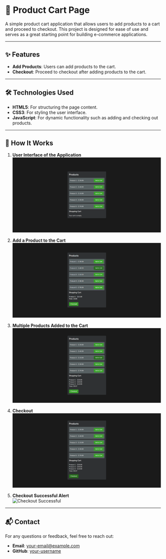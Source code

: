 # 🛒 Product Cart Page

A simple product cart application that allows users to add products to a cart and proceed to checkout. This project is designed for ease of use and serves as a great starting point for building e-commerce applications.

---

## ✨ Features

- **Add Products**: Users can add products to the cart.
- **Checkout**: Proceed to checkout after adding products to the cart.

---

## 🛠️ Technologies Used

- **HTML5**: For structuring the page content.
- **CSS3**: For styling the user interface.
- **JavaScript**: For dynamic functionality such as adding and checking out products.

---

## 🎯 How It Works

1. **User Interface of the Application**  
   ![User Interface](./image-for-ref/Products-listing.png)

2. **Add a Product to the Cart**  
   ![Product Added](./image-for-ref/Product-1-added.png)

3. **Multiple Products Added to the Cart**  
   ![Multiple Products](./image-for-ref/Products-added.png)

4. **Checkout**  
   ![Checkout](./image-for-ref/checkout.png)

5. **Checkout Successful Alert**  
   ![Checkout Successful](./image-for-ref/checkout-successful.png)

---

## 📬 Contact

For any questions or feedback, feel free to reach out:

- **Email**: your-email@example.com
- **GitHub**: [your-username](https://github.com/your-username)
